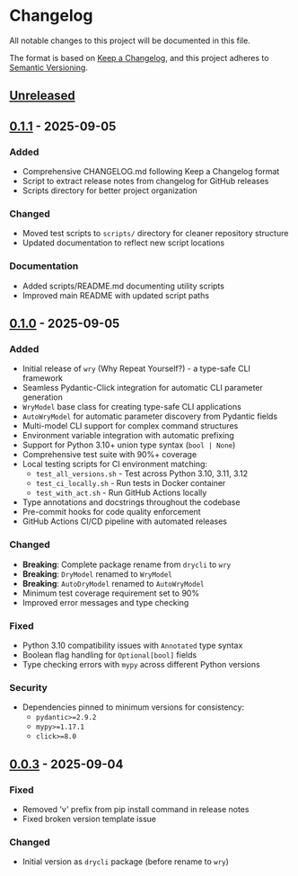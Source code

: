 # Changelog

All notable changes to this project will be documented in this file.

The format is based on [Keep a Changelog](https://keepachangelog.com/en/1.0.0/),
and this project adheres to [Semantic Versioning](https://semver.org/spec/v2.0.0.html).

## [Unreleased]

## [0.1.1] - 2025-09-05

### Added

- Comprehensive CHANGELOG.md following Keep a Changelog format
- Script to extract release notes from changelog for GitHub releases
- Scripts directory for better project organization

### Changed

- Moved test scripts to `scripts/` directory for cleaner repository structure
- Updated documentation to reflect new script locations

### Documentation

- Added scripts/README.md documenting utility scripts
- Improved main README with updated script paths

## [0.1.0] - 2025-09-05

### Added

- Initial release of `wry` (Why Repeat Yourself?) - a type-safe CLI framework
- Seamless Pydantic-Click integration for automatic CLI parameter generation
- `WryModel` base class for creating type-safe CLI applications
- `AutoWryModel` for automatic parameter discovery from Pydantic fields
- Multi-model CLI support for complex command structures
- Environment variable integration with automatic prefixing
- Support for Python 3.10+ union type syntax (`bool | None`)
- Comprehensive test suite with 90%+ coverage
- Local testing scripts for CI environment matching:
  - `test_all_versions.sh` - Test across Python 3.10, 3.11, 3.12
  - `test_ci_locally.sh` - Run tests in Docker container
  - `test_with_act.sh` - Run GitHub Actions locally
- Type annotations and docstrings throughout the codebase
- Pre-commit hooks for code quality enforcement
- GitHub Actions CI/CD pipeline with automated releases

### Changed

- **Breaking**: Complete package rename from `drycli` to `wry`
- **Breaking**: `DryModel` renamed to `WryModel`
- **Breaking**: `AutoDryModel` renamed to `AutoWryModel`
- Minimum test coverage requirement set to 90%
- Improved error messages and type checking

### Fixed

- Python 3.10 compatibility issues with `Annotated` type syntax
- Boolean flag handling for `Optional[bool]` fields
- Type checking errors with `mypy` across different Python versions

### Security

- Dependencies pinned to minimum versions for consistency:
  - `pydantic>=2.9.2`
  - `mypy>=1.17.1`
  - `click>=8.0`

## [0.0.3] - 2025-09-04

### Fixed

- Removed 'v' prefix from pip install command in release notes
- Fixed broken version template issue

### Changed

- Initial version as `drycli` package (before rename to `wry`)

[Unreleased]: https://github.com/tahouse/wry/compare/v0.1.1...HEAD
[0.1.1]: https://github.com/tahouse/wry/compare/v0.1.0...v0.1.1
[0.1.0]: https://github.com/tahouse/wry/compare/v0.0.3...v0.1.0
[0.0.3]: https://github.com/tahouse/wry/releases/tag/v0.0.3
